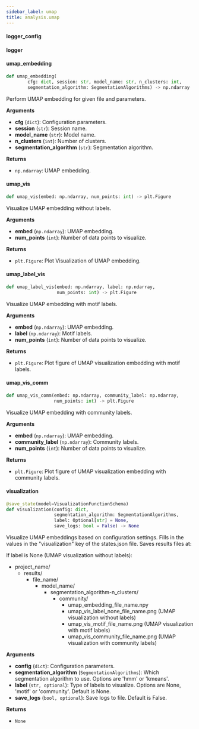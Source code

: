 ```yaml
---
sidebar_label: umap
title: analysis.umap
---
```


#### logger\_config

#### logger

#### umap\_embedding

```python
def umap_embedding(
        cfg: dict, session: str, model_name: str, n_clusters: int,
        segmentation_algorithm: SegmentationAlgorithms) -> np.ndarray
```

Perform UMAP embedding for given file and parameters.

**Arguments**

* **cfg** (`dict`): Configuration parameters.
* **session** (`str`): Session name.
* **model_name** (`str`): Model name.
* **n_clusters** (`int`): Number of clusters.
* **segmentation_algorithm** (`str`): Segmentation algorithm.

**Returns**

* `np.ndarray`: UMAP embedding.

#### umap\_vis

```python
def umap_vis(embed: np.ndarray, num_points: int) -> plt.Figure
```

Visualize UMAP embedding without labels.

**Arguments**

* **embed** (`np.ndarray`): UMAP embedding.
* **num_points** (`int`): Number of data points to visualize.

**Returns**

* `plt.Figure`: Plot Visualization of UMAP embedding.

#### umap\_label\_vis

```python
def umap_label_vis(embed: np.ndarray, label: np.ndarray,
                   num_points: int) -> plt.Figure
```

Visualize UMAP embedding with motif labels.

**Arguments**

* **embed** (`np.ndarray`): UMAP embedding.
* **label** (`np.ndarray`): Motif labels.
* **num_points** (`int`): Number of data points to visualize.

**Returns**

* `plt.Figure`: Plot figure of UMAP visualization embedding with motif labels.

#### umap\_vis\_comm

```python
def umap_vis_comm(embed: np.ndarray, community_label: np.ndarray,
                  num_points: int) -> plt.Figure
```

Visualize UMAP embedding with community labels.

**Arguments**

* **embed** (`np.ndarray`): UMAP embedding.
* **community_label** (`np.ndarray`): Community labels.
* **num_points** (`int`): Number of data points to visualize.

**Returns**

* `plt.Figure`: Plot figure of UMAP visualization embedding with community labels.

#### visualization

```python
@save_state(model=VisualizationFunctionSchema)
def visualization(config: dict,
                  segmentation_algorithm: SegmentationAlgorithms,
                  label: Optional[str] = None,
                  save_logs: bool = False) -> None
```

Visualize UMAP embeddings based on configuration settings.
Fills in the values in the &quot;visualization&quot; key of the states.json file.
Saves results files at:

If label is None (UMAP visualization without labels):
- project_name/
    - results/
        - file_name/
            - model_name/
                - segmentation_algorithm-n_clusters/
                    - community/
                        - umap_embedding_file_name.npy
                        - umap_vis_label_none_file_name.png  (UMAP visualization without labels)
                        - umap_vis_motif_file_name.png  (UMAP visualization with motif labels)
                        - umap_vis_community_file_name.png  (UMAP visualization with community labels)

**Arguments**

* **config** (`dict`): Configuration parameters.
* **segmentation_algorithm** (`SegmentationAlgorithms`): Which segmentation algorithm to use. Options are &#x27;hmm&#x27; or &#x27;kmeans&#x27;.
* **label** (`str, optional`): Type of labels to visualize. Options are None, &#x27;motif&#x27; or &#x27;community&#x27;. Default is None.
* **save_logs** (`bool, optional`): Save logs to file. Default is False.

**Returns**

* `None`

